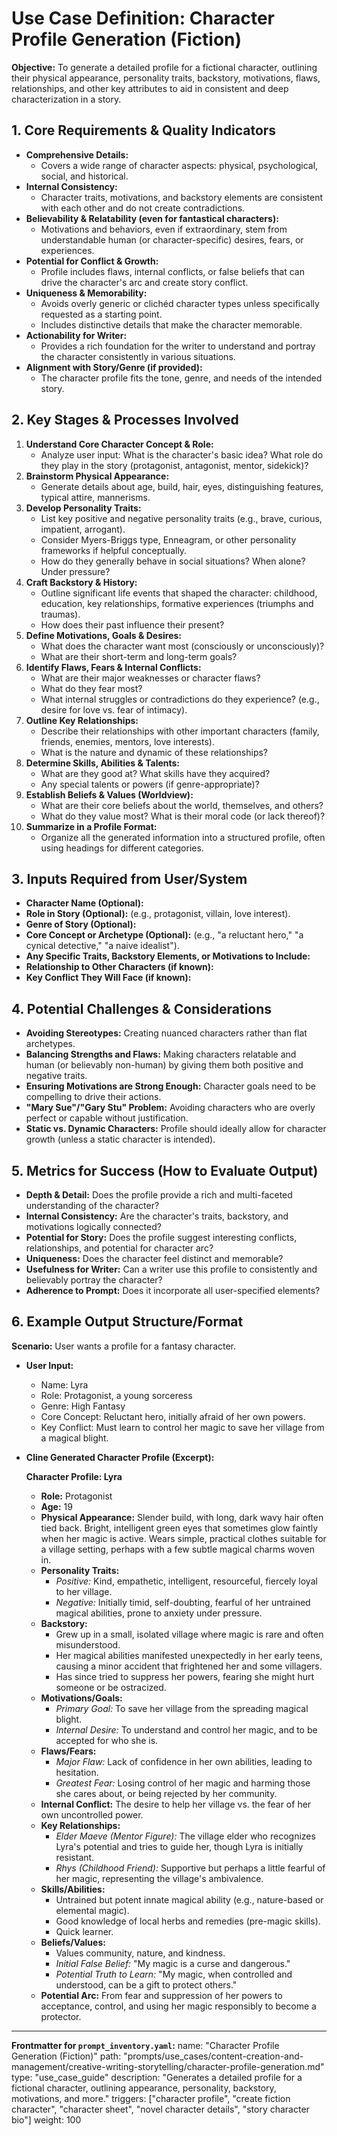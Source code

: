 # Use Case Definition: Character Profile Generation (Fiction)

**Objective:** To generate a detailed profile for a fictional character, outlining their physical appearance, personality traits, backstory, motivations, flaws, relationships, and other key attributes to aid in consistent and deep characterization in a story.

## 1. Core Requirements & Quality Indicators

*   **Comprehensive Details:**
    *   Covers a wide range of character aspects: physical, psychological, social, and historical.
*   **Internal Consistency:**
    *   Character traits, motivations, and backstory elements are consistent with each other and do not create contradictions.
*   **Believability & Relatability (even for fantastical characters):**
    *   Motivations and behaviors, even if extraordinary, stem from understandable human (or character-specific) desires, fears, or experiences.
*   **Potential for Conflict & Growth:**
    *   Profile includes flaws, internal conflicts, or false beliefs that can drive the character's arc and create story conflict.
*   **Uniqueness & Memorability:**
    *   Avoids overly generic or clichéd character types unless specifically requested as a starting point.
    *   Includes distinctive details that make the character memorable.
*   **Actionability for Writer:**
    *   Provides a rich foundation for the writer to understand and portray the character consistently in various situations.
*   **Alignment with Story/Genre (if provided):**
    *   The character profile fits the tone, genre, and needs of the intended story.

## 2. Key Stages & Processes Involved

1.  **Understand Core Character Concept & Role:**
    *   Analyze user input: What is the character's basic idea? What role do they play in the story (protagonist, antagonist, mentor, sidekick)?
2.  **Brainstorm Physical Appearance:**
    *   Generate details about age, build, hair, eyes, distinguishing features, typical attire, mannerisms.
3.  **Develop Personality Traits:**
    *   List key positive and negative personality traits (e.g., brave, curious, impatient, arrogant).
    *   Consider Myers-Briggs type, Enneagram, or other personality frameworks if helpful conceptually.
    *   How do they generally behave in social situations? When alone? Under pressure?
4.  **Craft Backstory & History:**
    *   Outline significant life events that shaped the character: childhood, education, key relationships, formative experiences (triumphs and traumas).
    *   How does their past influence their present?
5.  **Define Motivations, Goals & Desires:**
    *   What does the character want most (consciously or unconsciously)?
    *   What are their short-term and long-term goals?
6.  **Identify Flaws, Fears & Internal Conflicts:**
    *   What are their major weaknesses or character flaws?
    *   What do they fear most?
    *   What internal struggles or contradictions do they experience? (e.g., desire for love vs. fear of intimacy).
7.  **Outline Key Relationships:**
    *   Describe their relationships with other important characters (family, friends, enemies, mentors, love interests).
    *   What is the nature and dynamic of these relationships?
8.  **Determine Skills, Abilities & Talents:**
    *   What are they good at? What skills have they acquired?
    *   Any special talents or powers (if genre-appropriate)?
9.  **Establish Beliefs & Values (Worldview):**
    *   What are their core beliefs about the world, themselves, and others?
    *   What do they value most? What is their moral code (or lack thereof)?
10. **Summarize in a Profile Format:**
    *   Organize all the generated information into a structured profile, often using headings for different categories.

## 3. Inputs Required from User/System

*   **Character Name (Optional):**
*   **Role in Story (Optional):** (e.g., protagonist, villain, love interest).
*   **Genre of Story (Optional):**
*   **Core Concept or Archetype (Optional):** (e.g., "a reluctant hero," "a cynical detective," "a naive idealist").
*   **Any Specific Traits, Backstory Elements, or Motivations to Include:**
*   **Relationship to Other Characters (if known):**
*   **Key Conflict They Will Face (if known):**

## 4. Potential Challenges & Considerations

*   **Avoiding Stereotypes:** Creating nuanced characters rather than flat archetypes.
*   **Balancing Strengths and Flaws:** Making characters relatable and human (or believably non-human) by giving them both positive and negative traits.
*   **Ensuring Motivations are Strong Enough:** Character goals need to be compelling to drive their actions.
*   **"Mary Sue"/"Gary Stu" Problem:** Avoiding characters who are overly perfect or capable without justification.
*   **Static vs. Dynamic Characters:** Profile should ideally allow for character growth (unless a static character is intended).

## 5. Metrics for Success (How to Evaluate Output)

*   **Depth & Detail:** Does the profile provide a rich and multi-faceted understanding of the character?
*   **Internal Consistency:** Are the character's traits, backstory, and motivations logically connected?
*   **Potential for Story:** Does the profile suggest interesting conflicts, relationships, and potential for character arc?
*   **Uniqueness:** Does the character feel distinct and memorable?
*   **Usefulness for Writer:** Can a writer use this profile to consistently and believably portray the character?
*   **Adherence to Prompt:** Does it incorporate all user-specified elements?

## 6. Example Output Structure/Format
**Scenario:** User wants a profile for a fantasy character.
*   **User Input:**
    *   Name: Lyra
    *   Role: Protagonist, a young sorceress
    *   Genre: High Fantasy
    *   Core Concept: Reluctant hero, initially afraid of her own powers.
    *   Key Conflict: Must learn to control her magic to save her village from a magical blight.

*   **Cline Generated Character Profile (Excerpt):**

    **Character Profile: Lyra**

    *   **Role:** Protagonist
    *   **Age:** 19
    *   **Physical Appearance:** Slender build, with long, dark wavy hair often tied back. Bright, intelligent green eyes that sometimes glow faintly when her magic is active. Wears simple, practical clothes suitable for a village setting, perhaps with a few subtle magical charms woven in.
    *   **Personality Traits:**
        *   *Positive:* Kind, empathetic, intelligent, resourceful, fiercely loyal to her village.
        *   *Negative:* Initially timid, self-doubting, fearful of her untrained magical abilities, prone to anxiety under pressure.
    *   **Backstory:**
        *   Grew up in a small, isolated village where magic is rare and often misunderstood.
        *   Her magical abilities manifested unexpectedly in her early teens, causing a minor accident that frightened her and some villagers.
        *   Has since tried to suppress her powers, fearing she might hurt someone or be ostracized.
    *   **Motivations/Goals:**
        *   *Primary Goal:* To save her village from the spreading magical blight.
        *   *Internal Desire:* To understand and control her magic, and to be accepted for who she is.
    *   **Flaws/Fears:**
        *   *Major Flaw:* Lack of confidence in her own abilities, leading to hesitation.
        *   *Greatest Fear:* Losing control of her magic and harming those she cares about, or being rejected by her community.
    *   **Internal Conflict:** The desire to help her village vs. the fear of her own uncontrolled power.
    *   **Key Relationships:**
        *   *Elder Maeve (Mentor Figure):* The village elder who recognizes Lyra's potential and tries to guide her, though Lyra is initially resistant.
        *   *Rhys (Childhood Friend):* Supportive but perhaps a little fearful of her magic, representing the village's ambivalence.
    *   **Skills/Abilities:**
        *   Untrained but potent innate magical ability (e.g., nature-based or elemental magic).
        *   Good knowledge of local herbs and remedies (pre-magic skills).
        *   Quick learner.
    *   **Beliefs/Values:**
        *   Values community, nature, and kindness.
        *   *Initial False Belief:* "My magic is a curse and dangerous."
        *   *Potential Truth to Learn:* "My magic, when controlled and understood, can be a gift to protect others."
    *   **Potential Arc:** From fear and suppression of her powers to acceptance, control, and using her magic responsibly to become a protector.

---
**Frontmatter for `prompt_inventory.yaml`:**
name: "Character Profile Generation (Fiction)"
path: "prompts/use_cases/content-creation-and-management/creative-writing-storytelling/character-profile-generation.md"
type: "use_case_guide"
description: "Generates a detailed profile for a fictional character, outlining appearance, personality, backstory, motivations, and more."
triggers: ["character profile", "create fiction character", "character sheet", "novel character details", "story character bio"]
weight: 100
